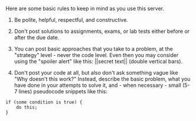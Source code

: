 Here are some basic rules to keep in mind as you use this server.

1. Be polite, helpful, respectful, and constructive.

2. Don't post solutions to assignments, exams, or lab tests either before or after the due date.

3. You can post basic approaches that you take to a problem, at the "strategy" level - never the code level. Even then you may consider using the "spoiler alert" like this: ||secret text|| (double vertical bars).

4. Don't post your code at all, but also don't ask something vague like "Why doesn't this work?" Instead, describe the basic problem, what you have done in your attempts to solve it, and - when necessary - small (5-7 lines) pseudocode snippets like this:

```
if (some condition is true) {
	do this;
}
```